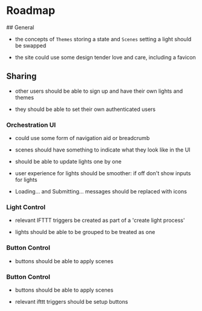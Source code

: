 # Roadmap

## General

- the concepts of `Themes` storing a state and `Scenes` setting a light should be swapped

- the site could use some design tender love and care, including a favicon


## Sharing

- other users should be able to sign up and have their own lights and themes

- they should be able to set their own authenticated users


### Orchestration UI

- could use some form of navigation aid or breadcrumb

- scenes should have something to indicate what they look like in the UI

- should be able to update lights one by one

- user experience for lights should be smoother: if off don't show inputs for lights

- Loading... and Submitting... messages should be replaced with icons


### Light Control

- relevant IFTTT triggers be created as part of a 'create light process'

- lights should be able to be grouped to be treated as one


### Button Control
- buttons should be able to apply scenes

### Button Control
- buttons should be able to apply scenes

- relevant ifttt triggers should be setup buttons